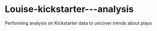 # Louise-kickstarter---analysis
Performing analysis on Kickstarter data to uncover trends about plays
